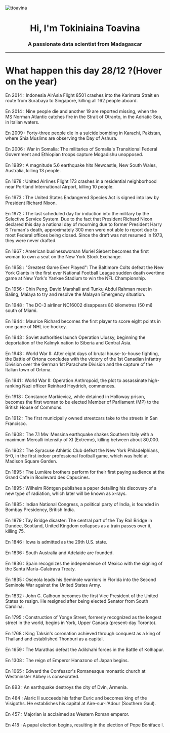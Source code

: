 
<p align="left"> <img src="https://komarev.com/ghpvc/?username=ttoavina&label=Profile%20views&color=0e75b6&style=flat" alt="ttoavina" /> </p>
<h1 align="center">Hi, I'm Tokiniaina Toavina</h1>
<h3 align="center">A passionate data scientist from Madagascar</h3>
    
<hr/>
<h1> What happen this day 28/12 ?(Hover on the year)</h1>

En 2014 : Indonesia AirAsia Flight 8501 crashes into the Karimata Strait en route from Surabaya to Singapore, killing all 162 people aboard.
<br/><br/>
En 2014 : Nine people die and another 19 are reported missing, when the MS Norman Atlantic catches fire in the Strait of Otranto, in the Adriatic Sea, in Italian waters.
<br/><br/>
En 2009 : Forty-three people die in a suicide bombing in Karachi, Pakistan, where Shia Muslims are observing the Day of Ashura.
<br/><br/>
En 2006 : War in Somalia: The militaries of Somalia's Transitional Federal Government and Ethiopian troops capture Mogadishu unopposed.
<br/><br/>
En 1989 : A magnitude 5.6 earthquake hits Newcastle, New South Wales, Australia, killing 13 people.
<br/><br/>
En 1978 : United Airlines Flight 173 crashes in a residential neighborhood near Portland International Airport, killing 10 people.
<br/><br/>
En 1973 : The United States Endangered Species Act is signed into law by President Richard Nixon.
<br/><br/>
En 1972 : The last scheduled day for induction into the military by the Selective Service System. Due to the fact that President Richard Nixon declared this day a national day of mourning due to former President Harry S Truman's death, approximately 300 men were not able to report due to most Federal offices being closed. Since the draft was not resumed in 1973, they were never drafted.
<br/><br/>
En 1967 : American businesswoman Muriel Siebert becomes the first woman to own a seat on the New York Stock Exchange.
<br/><br/>
En 1958 : "Greatest Game Ever Played": The Baltimore Colts defeat the New York Giants in the first ever National Football League sudden death overtime game at New York's Yankee Stadium to win the NFL Championship.
<br/><br/>
En 1956 : Chin Peng, David Marshall and Tunku Abdul Rahman meet in Baling, Malaya to try and resolve the Malayan Emergency situation.
<br/><br/>
En 1948 : The DC-3 airliner NC16002 disappears 80 kilometres (50 mi) south of Miami.
<br/><br/>
En 1944 : Maurice Richard becomes the first player to score eight points in one game of NHL ice hockey.
<br/><br/>
En 1943 : Soviet authorities launch Operation Ulussy, beginning the deportation of the Kalmyk nation to Siberia and Central Asia.
<br/><br/>
En 1943 : World War II: After eight days of brutal house-to-house fighting, the Battle of Ortona concludes with the victory of the 1st Canadian Infantry Division over the German 1st Parachute Division and the capture of the Italian town of Ortona.
<br/><br/>
En 1941 : World War II: Operation Anthropoid, the plot to assassinate high-ranking Nazi officer Reinhard Heydrich, commences.
<br/><br/>
En 1918 : Constance Markievicz, while detained in Holloway prison, becomes the first woman to be elected Member of Parliament (MP) to the British House of Commons.
<br/><br/>
En 1912 : The first municipally owned streetcars take to the streets in San Francisco.
<br/><br/>
En 1908 : The 7.1 Mw  Messina earthquake shakes Southern Italy with a maximum Mercalli intensity of XI (Extreme), killing between about 80,000.
<br/><br/>
En 1902 : The Syracuse Athletic Club defeat the New York Philadelphians, 5–0, in the first indoor professional football game, which was held at Madison Square Garden.
<br/><br/>
En 1895 : The Lumière brothers perform for their first paying audience at the Grand Cafe in Boulevard des Capucines.
<br/><br/>
En 1895 : Wilhelm Röntgen publishes a paper detailing his discovery of a new type of radiation, which later will be known as x-rays.
<br/><br/>
En 1885 : Indian National Congress, a political party of India, is founded in Bombay Presidency, British India.
<br/><br/>
En 1879 : Tay Bridge disaster: The central part of the Tay Rail Bridge in Dundee, Scotland, United Kingdom collapses as a train passes over it, killing 75.
<br/><br/>
En 1846 : Iowa is admitted as the 29th U.S. state.
<br/><br/>
En 1836 : South Australia and Adelaide are founded.
<br/><br/>
En 1836 : Spain recognizes the independence of Mexico with the signing of the Santa María–Calatrava Treaty.
<br/><br/>
En 1835 : Osceola leads his Seminole warriors in Florida into the Second Seminole War against the United States Army.
<br/><br/>
En 1832 : John C. Calhoun becomes the first Vice President of the United States to resign. He resigned after being elected Senator from South Carolina.
<br/><br/>
En 1795 : Construction of Yonge Street, formerly recognized as the longest street in the world, begins in York, Upper Canada (present-day Toronto).
<br/><br/>
En 1768 : King Taksin's coronation achieved through conquest as a king of Thailand and established Thonburi as a capital.
<br/><br/>
En 1659 : The Marathas defeat the Adilshahi forces in the Battle of Kolhapur.
<br/><br/>
En 1308 : The reign of Emperor Hanazono of Japan begins.
<br/><br/>
En 1065 : Edward the Confessor's Romanesque monastic church at Westminster Abbey is consecrated.
<br/><br/>
En 893 : An earthquake destroys the city of Dvin, Armenia.
<br/><br/>
En 484 : Alaric II succeeds his father Euric and becomes king of the Visigoths. He establishes his capital at Aire-sur-l'Adour (Southern Gaul).
<br/><br/>
En 457 : Majorian is acclaimed as Western Roman emperor.
<br/><br/>
En 418 : A papal election begins, resulting in the election of Pope Boniface I.
<br/><br/>
